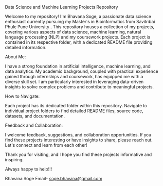 Data Science and Machine Learning Projects Repository

Welcome to my repository! I'm Bhavana Soge, a passionate data science enthusiast currently pursuing my Master's in Bioinformatics from Savitribai Phule Pune University . This repository houses a collection of my projects, covering various aspects of data science, machine learning, natural language processing (NLP) and my coursework projects. Each project is contained in its respective folder, with a dedicated README file providing detailed information.

About Me:

I have a strong foundation in artificial intelligence, machine learning, and data analytics. My academic background, coupled with practical experience gained through internships and coursework, has equipped me with a diverse skill set. I am particularly interested in leveraging data-driven insights to solve complex problems and contribute to meaningful projects.

How to Navigate:

Each project has its dedicated folder within this repository.
Navigate to individual project folders to find detailed README files, source code, datasets, and documentation.

Feedback and Collaboration:

I welcome feedback, suggestions, and collaboration opportunities. If you find these projects interesting or have insights to share, please reach out. Let's connect and learn from each other!

Thank you for visiting, and I hope you find these projects informative and inspiring.

Always happy to help!!!

Bhavana Soge 
Email- soge.bhavana@gmail.com
